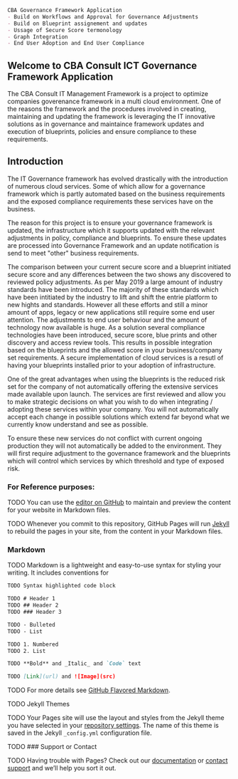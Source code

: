 ```markdown
CBA Governance Framework Application
- Build on Workflows and Approval for Governance Adjustments
- Build on Blueprint assignement and updates
- Ussage of Secure Score termonology
- Graph Integration 
- End User Adoption and End User Compliance
```
## Welcome to CBA Consult ICT Governance Framework Application  

The CBA Consult IT Management Framework is a project to optimize companies goverenance framework in a multi cloud environment. One of the reasons the framework and the procedures involved in creating, maintaining and updating the framework is leveraging the IT innovative solutions as in governance and maintaince framework updates and execution of blueprints, policies and ensure compliance to these requirements.

## Introduction

The IT Governance framework has evolved drastically with the introduction of numerous cloud services. Some of which allow for a governance framework which is partly automated based on the business requirements and the exposed compliance requirements these services have on the business.

The reason for this project is to ensure your governance framework is updated, the infrastructure which it supports updated with the relevant adjustments in policy, compliance and blueprints. To ensure these updates are processed into Governance Framework and an update notification is send to meet "other" business requirements.

The comparison between your current secure score and a blueprint initiated secure score and any differences between the two shows any discovered to reviewed policy adjustments. As per May 2019 a large amount of industry standards have been introduced. The majority of these standards which have been intitiated by the industry to lift and shift the entrie platform to new hights and standards. However all these efforts and still a minor amount of apps, legacy or new applications still require some end user attention. The adjustments to end user behaviour and the amount of technology now available is huge. As a solution several compliance technologies have been introduced, secure score, blue prints and other discovery and access review tools. This results in possible integration based on the blueprints and the allowed score in your business/company set requirements. A secure implementation of cloud services is a resutl of having your blueprints installed prior to your adoption of infrastructure.

One of the great advantages when using the blueprints is the reduced risk set for the company of not automatically offering the extensive services made available upon launch. The services are first reviewed and allow you to make strategic decisions on what you wish to do when integrating / adopting these services within your company. You will not automatically accept each change in possible solutions which extend far beyond what we currently know understand and see as possible.

To ensure these new services do not conflict with current ongoing production they will not automatically be added to the environment. They will first require adjustment to the governance framework and the blueprints which will control which services by which threshold and type of exposed risk.

### For Reference purposes:

TODO You can use the [editor on GitHub](https://github.com/CBA-Consult/ICT-Governance-Framework-Application/edit/gh-pages/index.md) to maintain and preview the content for your website in Markdown files.

TODO Whenever you commit to this repository, GitHub Pages will run [Jekyll](https://jekyllrb.com/) to rebuild the pages in your site, from the content in your Markdown files.

### Markdown

TODO Markdown is a lightweight and easy-to-use syntax for styling your writing. It includes conventions for

```markdown
TODO Syntax highlighted code block

TODO # Header 1
TODO ## Header 2
TODO ### Header 3

TODO - Bulleted
TODO - List

TODO 1. Numbered
TODO 2. List

TODO **Bold** and _Italic_ and `Code` text

TODO [Link](url) and ![Image](src)
```

TODO For more details see [GitHub Flavored Markdown](https://guides.github.com/features/mastering-markdown/).

TODO Jekyll Themes

TODO Your Pages site will use the layout and styles from the Jekyll theme you have selected in your [repository settings](https://github.com/CBA-Consult/ICT-Governance-Framework-Application/settings). The name of this theme is saved in the Jekyll `_config.yml` configuration file.

TODO ### Support or Contact

TODO Having trouble with Pages? Check out our [documentation](https://docs.github.com/categories/github-pages-basics/) or [contact support](https://github.com/contact) and we’ll help you sort it out.
